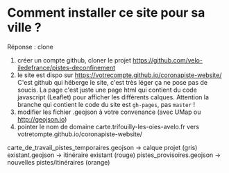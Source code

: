 # Comment installer ce site pour sa ville ?

Réponse : clone
1. créer un compte github, cloner le projet https://github.com/velo-iledefrance/pistes-deconfinement
2. le site est dispo sur https://votrecompte.github.io/coronapiste-website/
C'est github qui héberge le site, c'est très léger ça ne pose pas de soucis.
La page c'est juste une page html qui contient du code javascript (Leaflet) pour afficher les différents calques.
Attention la branche qui contient le code du site est `gh-pages`, pas `master` !
3. modifier les fichier .geojson à votre convenance (avec UMap ou http://geojson.io)
4. pointer le nom de domaine carte.trifouilly-les-oies-avelo.fr vers votretompte.github.io/coronapiste-website/

carte_de_travail_pistes_temporaires.geojson -> calque projet (gris)
existant.geojson -> itinéraire existant (rouge)
pistes_provisoires.geojson -> nouvelles pistes/itinéraires (orange)
